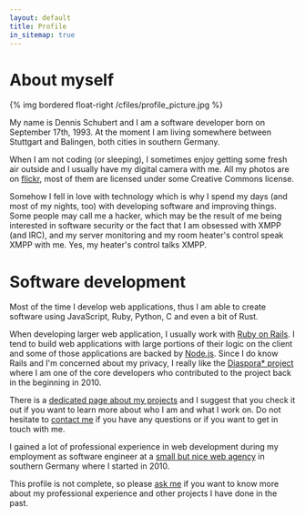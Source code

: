 ```yaml
---
layout: default
title: Profile
in_sitemap: true
---
```


# About myself

{% img bordered float-right /cfiles/profile_picture.jpg %}

My name is Dennis Schubert and I am a software developer born on September
17th, 1993. At the moment I am living somewhere between Stuttgart and Balingen,
both cities in southern Germany.

When I am not coding (or sleeping), I sometimes enjoy getting some fresh air
outside and I usually have my digital camera with me. All my photos are on
[flickr][flickr], most of them are licensed under some Creative Commons
license.

Somehow I fell in love with technology which is why I spend my days (and most of
my nights, too) with developing software and improving things. Some people may
call me a hacker, which may be the result of me being interested in software
security or the fact that I am obsessed with XMPP (and IRC), and my server
monitoring and my room heater's control speak XMPP with me. Yes, my heater's
control talks XMPP.

# Software development

Most of the time I develop web applications, thus I am able to create software
using JavaScript, Ruby, Python, C and even a bit of Rust.

When developing larger web application, I usually work with [Ruby on
Rails][rails]. I tend to build web applications with large portions of their
logic on the client and some of those applications are backed by
[Node.js][nodejs]. Since I do know Rails and I'm concerned about my privacy, I
really like the [Diaspora\* project][diaspora] where I am one of the core
developers who contributed to the project back in the beginning in 2010.

There is a [dedicated page about my projects][projects] and I suggest that you
check it out if you want to learn more about who I am and what I work on. Do not
hesitate to [contact me][contact] if you have any questions or if you want to
get in touch with me.

I gained a lot of professional experience in web development during my
employment as software engineer at a [small but nice web agency][wes] in
southern Germany where I started in 2010.

This profile is not complete, so please [ask me][contact] if you want to know
more about my professional experience and other projects I have done in the
past.

[contact]: /contact.html
[diaspora]: https://github.com/diaspora/diaspora
[flickr]: http://www.flickr.com/photos/denschub/sets/
[github]: https://github.com/denschub
[nodejs]: https://nodejs.org/
[projects]: /projects.html
[rails]: http://rubyonrails.org/
[wes]: https://www.weber-ebusiness.de/
